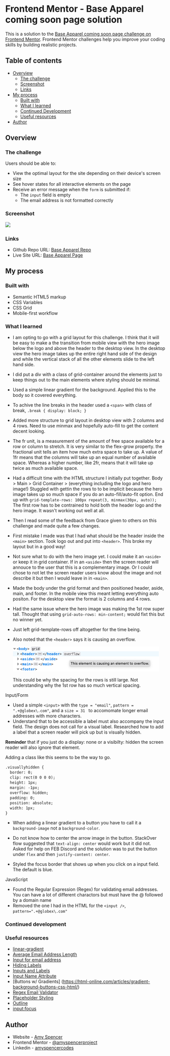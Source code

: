 # Frontend Mentor - Base Apparel coming soon page solution

This is a solution to the [Base Apparel coming soon page challenge on Frontend Mentor](https://www.frontendmentor.io/challenges/base-apparel-coming-soon-page-5d46b47f8db8a7063f9331a0). Frontend Mentor challenges help you improve your coding skills by building realistic projects.

## Table of contents

- [Overview](#overview)
  - [The challenge](#the-challenge)
  - [Screenshot](#screenshot)
  - [Links](#links)
- [My process](#my-process)
  - [Built with](#built-with)
  - [What I learned](#what-i-learned)
  - [Continued Development](#continued-development)
  - [Useful resources](#useful-resources)
- [Author](#author)

## Overview

### The challenge

Users should be able to:

- View the optimal layout for the site depending on their device's screen size
- See hover states for all interactive elements on the page
- Receive an error message when the `form` is submitted if:
  - The `input` field is empty
  - The email address is not formatted correctly

### Screenshot

![](./screenshot.jpg)

### Links

- Github Repo URL: [Base Apparel Repo](https://github.com/amyspencerproject/base-apparel)
- Live Site URL: [Base Apparel Page](https://amyspencerproject.github.io/base-apparel/)

## My process

### Built with

- Semantic HTML5 markup
- CSS Variables
- CSS Grid
- Mobile-first workflow

### What I learned

- I am opting to go with a grid layout for this challenge. I think that it will be easy to make a the transition from mobile view with the hero image below the logo and above the header to the desktop view. In the desktop view the hero image takes up the entire right hand side of the design and while the vertical stack of all the other elements slide to the left hand side.
- I did put a div with a class of grid-container around the elements just to keep things out to the main elements where styling should be minimal.
- Used a simple linear gradient for the background. Applied this to the body so it covered everything.
- To achive the line breaks in the header used a `<span>` with class of break, `.break { display: block; }`
- Added more structure to grid layout in desktop view with 2 columns and 4 rows. Need to use minmax and hopefully auto-fill to get the content decent looking.
- The fr unit, is a measurement of the amount of free space available for a row or column to stretch. It is very similar to the flex-grow property. the fractional unit tells an item how much extra space to take up. A value of 1fr means that the columns will take up an equal number of available space. Whereas a higher number, like 2fr, means that it will take up twice as much available space.
- Had a difficult time with the HTML structure I initially put together. Body > Main > Grid Container > (everything including the logo and hero image!) Stuggled with gettin the rows to to be implicit because the hero image takes up so much space if you do an auto-fill/auto-fit option. End up with `grid-template-rows: 100px repeat(3, minmax(30px, auto));` The first row has to be contrained to hold both the header logo and the hero image. It wasn't working out well at all.
- Then I read some of the feedback from Grace given to others on this challenge and made quite a few changes.
- First mistake I made was that I had what should be the header inside the `<main>` section. Took logo out and put into `<header>`. This broke my layout but in a good way!
- Not sure what to do with the hero image yet. I could make it an `<aside>` or keep it in grid container. If in an `<aside>` then the screen reader will annouce to the user that this is a complementary image. Or I could chose to not let the screen reader users know about the image and not describe it but then I would leave in in `<main>`.
- Made the body under the grid format and then positioned header, aside, main, and footer. In the mobile view this meant letting everything auto positon. For the desktop view the format is 2 columns and 4 rows.
- Had the same issue where the hero image was making the 1st row super tall. Thought that using `grid-auto-rows: min-content;` would fixt this but no winner yet.
- Just left grid-template-rows off altogether for the time being.
- Also noted that the `<header>` says it is causing an overflow.

  ![](./Screenshot%20header%20overflow.png)

  This could be why the spacing for the rows is still large. Not understanding why the 1st row has so much vertical spacing.

Input/Form

- Used a simple `<input>` with the `type = "email"`, `pattern = ".+@globex\.com"`, and a `size = 31 ` to accomomate longer email addresses with more characters.
- Understand that to be accessible a label must also accompany the input field. The design does not call for a visual label. Researched how to add a label that a screen reader will pick up but is visually hidden.

**Reminder** that if you just do a display: none or a visibilty: hidden the screen reader will also ignore that element.

Adding a class like this seems to be the way to go.

```
.visuallyhidden {
  border: 0;
  clip: rect(0 0 0 0);
  height: 1px;
  margin: -1px;
  overflow: hidden;
  padding: 0;
  position: absolute;
  width: 1px;
}
```

- When adding a linear gradient to a button you have to call it a `background-image` not a `background-color`.
- Do not know how to center the arrow image in the button. StackOver flow suggested that `text-align: center` would work but it did not. Asked for help on FEB Discord and the solution was to put the button under `flex` and then `justify-content: center`.

- Styled the focus border that shows up when you click on a input field. The default is blue.

JavaScript

- Found the Regular Expression (Regex) for validating email addresses. You can have a lot of different charactors but must have the @ followed by a domain name
- Removed the one I had in the HTML for the `<input />`, `pattern=".+@globex\.com"`

### Continued development

### Useful resources

- [linear-gradient](https://developer.mozilla.org/en-US/docs/Web/CSS/gradient/linear-gradient)
- [Average Email Address Length](https://www.atdata.com/blog/long-email-addresses#:~:text=So%20over%20the%20last%20few,show%20at%20least%2031%20characters.)
- [Input for email address](https://developer.mozilla.org/en-US/docs/Web/HTML/Element/input/email)
- [Hiding Labels](https://www.w3.org/WAI/tutorials/forms/labels/#hiding-the-label-element)
- [Inputs and Labels](https://css-tricks.com/html-inputs-and-labels-a-love-story/)
- [Input Name Attribute](https://www.w3schools.com/tags/att_input_name.asp)
- [Buttons w/ Gradients] (https://html-online.com/articles/gradient-background-buttons-css-html/)
- [Regex Email Validator](https://www.w3resource.com/javascript/form/email-validation.php)
- [Placeholder Styling](https://developer.mozilla.org/en-US/docs/Web/CSS/::placeholder)
- [Outline](https://developer.mozilla.org/en-US/docs/Web/CSS/outline)
- [input:focus](https://developer.mozilla.org/en-US/docs/Web/CSS/:focus)

## Author

- Website - [Amy Spencer](https://spencerproject.com/)
- Frontend Mentor - [@amyspencerproject](https://www.frontendmentor.io/profile/amyspencerproject)
- Linkedin - [amyspencercodes](https://www.linkedin.com/in/amyspencercodes/)
